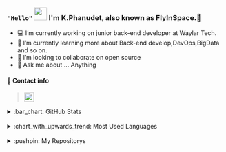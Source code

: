### `"Hello"` <img src="https://raw.githubusercontent.com/MartinHeinz/MartinHeinz/master/wave.gif" width="30px"> I'm K.Phanudet, also known as FlyInSpace.:rocket: 

* 💻 I’m currently working on junior back-end developer at Waylar Tech.
* 🌱 I’m currently learning more about Back-end develop,DevOps,BigData and so on.
* 👯 I’m looking to collaborate on open source
* 💬 Ask me about ... Anything




#### :postbox: Contact info  
>[<img align="center" alt="LinkedIn" width="22px" src="https://cdn.jsdelivr.net/npm/simple-icons@v3/icons/linkedin.svg" />][linkedin]
><br />


<details>
    <summary>:bar_chart: GitHub Stats</summary>
     <img align="center" alt="FlyInSpace's Github Stats" src="https://github-readme-stats.vercel.app/api?username=PhanudetFlyInSpace&count_private=true&show_icons=true&include_all_commits=true&theme=flag-india" />
</details>
<br />
<details>
    <summary>:chart_with_upwards_trend: Most Used Languages</summary>
     <img align="center" alt="FlyInSpace's Github Top Langs" src="https://github-readme-stats.vercel.app/api/top-langs/?username=PhanudetFlyInSpace&theme=vue" />
</details>
<br />
<details>
    <summary>:pushpin: My Repositorys</summary>
    <img align="center" alt="FlyInSpace's Github Readme Card" src="https://github-readme-stats.vercel.app/api/pin/?username=PhanudetFlyInSpace&repo=Bot-Line-Practice-Covid&theme=vue" />
</details>
<br />

[linkedin]: https://linkedin.com/in/kphanudet

